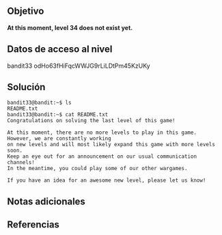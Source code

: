 ## Objetivo
**At this moment, level 34 does not exist yet.**
## Datos de acceso al nivel
bandit33
odHo63fHiFqcWWJG9rLiLDtPm45KzUKy
## Solución
```
bandit33@bandit:~$ ls
README.txt
bandit33@bandit:~$ cat README.txt
Congratulations on solving the last level of this game!

At this moment, there are no more levels to play in this game. However, we are constantly working
on new levels and will most likely expand this game with more levels soon.
Keep an eye out for an announcement on our usual communication channels!
In the meantime, you could play some of our other wargames.

If you have an idea for an awesome new level, please let us know!
```
## Notas adicionales
## Referencias
